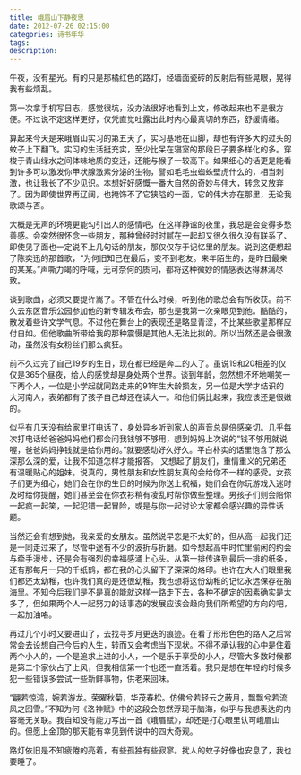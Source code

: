 ```yaml
---
title: 峨眉山下静夜思
date: 2012-07-26 02:15:00
categories: 诗书年华
tags: 
description: 
---
```


午夜，没有星光。有的只是那橘红色的路灯，经墙面瓷砖的反射后有些晃眼，晃得我有些烦乱。

第一次拿手机写日志，感觉很坑，没办法很好地看到上文，修改起来也不是很方便。不过说不定这样更好，仅凭直觉吐露出此时内心最真切的东西，舒缓情绪。

算起来今天是来峨眉山实习的第五天了，实习基地在山脚，却也有许多大的过头的蚊子上下翻飞。实习的生活挺充实，至少比呆在寝室的那段日子要多样化的多。穿梭于青山绿水之间体味地质的变迁，还能与猴子一较高下。如果细心的话更是能看到许多可以激发你甲状腺激素分泌的生物，譬如毛毛虫蜘蛛壁虎什么的，相当刺激，也让我长了不少见识。本想好好感慨一番大自然的奇妙与伟大，转念又放弃了。因为即使世界再辽阔，也掩饰不了它狭隘的一面，它的伟大亦在那里，无论我歌颂与否。

大概是无声的环境更能勾引出人的感情吧，在这样静谧的夜里，我总是会变得多愁善感。会突然很怀念一些朋友，那种曾经时时腻在一起却又很久很久没有联系了、即使见了面也一定说不上几句话的朋友，那仅仅存于记忆里的朋友。说到这便想起了陈奕迅的那首歌，“为何旧知己在最后，变不到老友。来年陌生的，是昨日最亲的某某。”声嘶力竭的呼喊，无可奈何的质问，都将这种微妙的情感表达得淋漓尽致。

谈到歌曲，必须又要提许嵩了。不管在什么时候，听到他的歌总会有所收获。前不久去东区音乐公园参加他的新专辑发布会，那也是我第一次亲眼见到他。酷酷的，散发着些许文学气息。不过他在舞台上的表现还是略显青涩，不比某些歌星那样应付自如。但他歌曲所带给我的那种震慑是其他人无法比拟的。所以当然还是会很激动，虽然没有女粉丝们那么疯狂。

前不久过完了自己19岁的生日，现在都已经是奔二的人了。虽说19和20相差的仅仅是365个昼夜，给人的感觉却是身处两个世界。谈到年龄，忽然想坏坏地嘲笑一下两个人，一位是小学起就同路走来的91年生大龄损友，另一位是大学才结识的大河南人，表弟都有了孩子自己却还在读大一。和他们俩比起来，我应该还是很嫩的。

似乎有几天没有给家里打电话了，身处异乡听到家人的声音总是倍感亲切。几乎每次打电话给爸爸妈妈他们都会问我钱够不够用，想到妈妈上次说的“钱不够用就说喔，爸爸妈妈挣钱就是给你用的。”就要感动好久好久。平白朴实的话里饱含了那么深那么深的爱，让我不知道怎样才能报答。
又想起了朋友们，重情重义的兄弟还有温暖贴心的姐妹。说真的，男性朋友和女性朋友真的会给你不一样的感受。女孩子们更为细心，她们会在你的生日的时候为你送上祝福，她们会在你玩游戏入迷时及时给你提醒，她们甚至会在你衣衫稍有凌乱时帮你做些整理。男孩子们则会陪你一起疯一起笑，一起犯错一起冒险，或是与你一起讨论大家都会感兴趣的异性话题。

当然还会有想到她，我亲爱的女朋友。虽然说早恋是不太好的，但从高一起我们还是一同走过来了，尽管中途有不少的波折与折磨。如今想起高中时忙里偷闲的约会与牵手漫步，还是会有强烈的幸福感涌上心头。从第一排传递到最后一排的纸条，还有那每月一只的千纸鹤，都在我的心头留下了深深的烙印。也许在大人们眼里我们都还太幼稚，也许我们真的是还很幼稚，我也想将这份幼稚的记忆永远保存在脑海里。不知今后我们是不是真的能就这样一路走下去，各种不确定的因素确实是太多了，但如果两个人一起努力的话事态的发展应该会趋向我们所希望的方向的吧，一起加油咯。

再过几个小时又要进山了，去找寻岁月更迭的痕迹。在看了形形色色的路人之后常常会去设想自己今后的人生，转而又会考虑当下现状。不得不承认我的心中是住着两个小人的，一个是追求上进的小人，一个是乐于享受的小人，尽管大多数时候都是第二个家伙占了上风，但我相信第一个也还一直活着。我只是想在年轻的时候多犯一些错误多尝试一些新鲜事物，供老来回味。

“翩若惊鸿，婉若游龙。荣曜秋菊，华茂春松。仿佛兮若轻云之蔽月，飘飘兮若流风之回雪。”不知为何《洛神赋》中的这段会忽然浮现于脑海，似乎与我想表达的内容毫无关联。我自知没有能力写出一首《峨眉赋》，却还是打心眼里认可峨眉山的。但愿上金顶的那天能有幸见到传说中的四大奇观。

路灯依旧是不知疲倦的亮着，有些孤独有些寂寥。扰人的蚊子好像也安息了，我也要睡了。